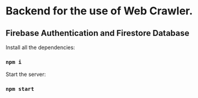 # Backend for the use of Web Crawler.
## Firebase Authentication and Firestore Database

Install all the dependencies:

### `npm i`

Start the server:

### `npm start`
